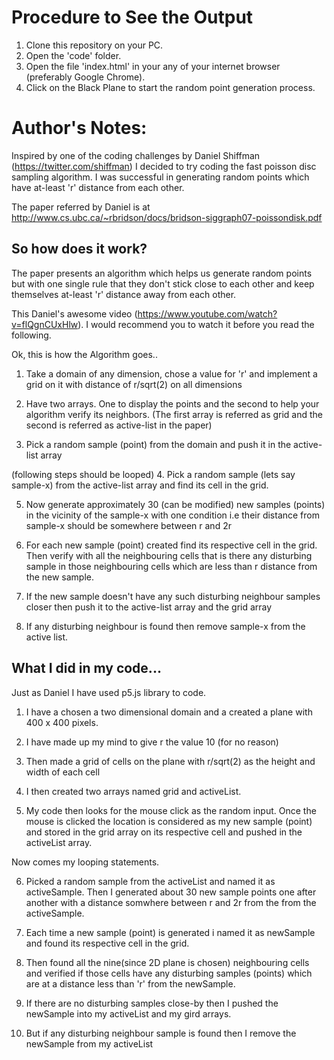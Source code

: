 Procedure to See the Output
============================
  1. Clone this repository on your PC.
  2. Open the 'code' folder.
  3. Open the file 'index.html' in your any of your internet browser (preferably Google Chrome).
  4. Click on the Black Plane to start the random point generation process.

Author's Notes:
===============
Inspired by one of the coding challenges by Daniel Shiffman (https://twitter.com/shiffman)
I decided to try coding the fast poisson disc sampling algorithm. I was successful in generating random points which have at-least 'r' distance from each other.

The paper referred by Daniel is at http://www.cs.ubc.ca/~rbridson/docs/bridson-siggraph07-poissondisk.pdf

So how does it work?
---------------------

The paper presents an algorithm which helps us generate random points but with one single rule that they don't stick close to each other and keep themselves at-least 'r' distance away from each other.

This Daniel's awesome video (https://www.youtube.com/watch?v=flQgnCUxHlw). I would recommend you to watch it before you read the following.

Ok, this is how the Algorithm goes..

1. Take a domain of any dimension, chose a value for 'r' and implement a grid on it with distance of r/sqrt(2) on all dimensions

2. Have two arrays. One to display the points and the second to help your algorithm verify its neighbors. (The first array is referred as grid and the second is referred as active-list in the paper) 

3. Pick a random sample (point) from the domain and push it in the active-list array

(following steps should be looped)
4. Pick a random sample (lets say sample-x) from the active-list array and find its cell in the grid. 

5. Now generate approximately 30 (can be modified) new samples (points) in the vicinity of the sample-x with one condition i.e their distance from sample-x should be somewhere between r and 2r

6. For each new sample (point) created find its respective cell in the grid. Then verify with all the neighbouring cells that is there any disturbing sample in those neighbouring cells which are less than r distance from the new sample.

7. If the new sample doesn't have any such disturbing neighbour samples closer then push it to the active-list array and the grid array

8. If any disturbing neighbour is found then remove sample-x from the active list.


What I did in my code...
------------------------

Just as Daniel I have used p5.js library to code.

1. I have a chosen a two dimensional domain and a created a plane with 400 x 400 pixels.

2. I have made up my mind to give r the value 10 (for no reason)

3. Then made a grid of cells on the plane with r/sqrt(2) as the height and width of each cell

4. I then created two arrays named grid and activeList.

5. My code then looks for the mouse click as the random input. Once the mouse is clicked the location is considered as my new sample (point) and stored in the grid array on its respective cell and pushed in the activeList array.

Now comes my looping statements.

6. Picked a random sample from the activeList and named it as activeSample. Then I generated about 30 new sample points one after another with a distance somwhere between r and 2r from the from the activeSample.

7. Each time a new sample (point) is generated i named it as newSample and found its respective cell in the grid.

8. Then found all the nine(since 2D plane is chosen) neighbouring cells and verified if those cells have any disturbing samples (points) which are at a distance less than 'r' from the newSample.

9. If there are no disturbing samples close-by then I pushed the newSample into my activeList and my gird arrays.

10. But if any disturbing neighbour sample is found then I remove the newSample from my activeList

